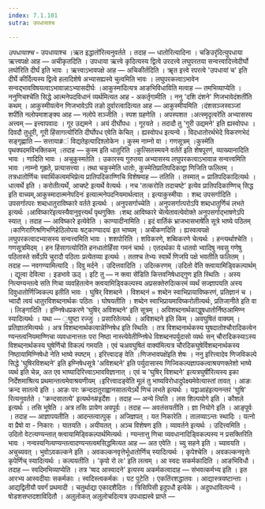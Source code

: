 ```yaml
---
index: 7.1.101
sutra: उपधायाश्च

---
```

_उपधायाश्च_ - उपधायाश्च ।ऋत इद्धातो॑रित्यनुवर्तते । तदाह  —  धातोरित्यादिना । चङिउरृ॑दित्युपधाया ऋत्त्वपक्षे आह  —  अचीकृतदिति । उपधाया ऋत्त्वे कृदित्यस्य द्वित्वे उरदत्त्वे लघुपरतया सन्वत्त्वादित्त्वेदीर्घो लघो॑रिति दीर्घं इति भावः । ऋत्त्वाऽभावपक्षे आह —  अचिकीर्तदिति । ॠत इत्त्वे रपरत्वे 'उपधायां च' इति दीर्घे कीर्दित्यस्य द्वित्वे हलादिशेषे अभ्यासह्यस्वे चुत्वमिति भावः । लघुपरकत्वाऽभावेन सन्वद्भावविषयत्वाऽभावान्नाऽभ्यासदीर्घः ।आकुस्मा॑दित्यत्र आङभिविधाविति मत्वाह  —  तमभिव्याप्येति । ननुणिचश्चे॑ति सिद्धे आत्मनेपदविधानं व्यर्थमित्यत आह - अकर्तृगामीति । ननु 'दशि दंशने' णिजभावेदंशती॑ति कथम् । आकुस्मीयत्वेन णिजभावेऽपि तङो दुर्वारत्वादित्यत आह  —  आकुस्मीयमिति ।दंशसञ्जस्वञ्जां शपी॑ति नलोपमाशङ्क्य आह —  नलोपे सञ्जीति । स्पश ग्रहणेति । अपस्पशत ।अत्स्मृदृत्वरे॑ति अभ्यासस्य अत्त्वम् —  इत्त्वापवादः । गूर उद्यमने । अयं दीर्घोपधः । गूरयते । तदादौ तु 'गुरी उद्यमने' इति ह्यस्वोपधः । दिवदौ तुधूरी, गूरी हिंसागत्यो॑रिति दीर्घोपध एवेति केचित् । ह्यस्वोपध इत्यन्ये । विदधातोरर्थभेदे विकरणभेदं सङ्गृह्णाति —  सत्ताया#ं विद्यतेइत्यादिश्लोकेन । कुस्म नाम्नो वा । गणसूत्रम् ।कुस्मे॑ति पृथक्पदमविभक्तिकम् ।तदाह  —  कुस्म इति धातुरिति ।कुत्सितस्मयने वर्तते॑ इति शेषपूरणं, व्याख्यानादिति भावः । णादिति भावः । अचुकुस्मतेति । उकारस्य गुरुतया अभ्यासस्य लघुपरकत्वाऽभावान्न सन्वत्त्वमिति भावः ।नाम्नो गृह्रते, प्रत्यासत्त्या । तथा चकुस्मेति धातोः, कुस्मेतिप्रातिपदिकाद्वा णिजिति फलितम् । तत्रधातोर्णिचः स्वार्थिकत्वमभिप्रेत्य प्रातिपदिकाण्णिचि विशेषमाह —  ततिति । तस्मात् = प्रातिपदिकादित्यर्थः । धात्वर्थे इति । करोतीत्यर्थे, आचष्टे इत्यर्थे वेत्यर्थः । नच 'तत्करोति तदाचष्टे' इत्येव प्रातिपदिकाण्णिच् सिद्ध इति वाच्यम्,आकुस्मादात्मनेपदिनः॑ इत्यात्मनेपदनियमार्थत्वात् । इत्याकुस्मीयाः । शब्द उपसर्गादिति । उपसर्गात्परः शब्दधातुराविष्कारे वर्तते इत्यर्थः । अनुपसर्गाच्चेति । अनुपसर्गात्परोऽपि शब्दधातुर्णिचं लभते इत्यर्थः ।आविष्कारे॑इत्यस्यैवानुवृत्त्यर्थं पृथगुक्तिः ।शब्द आविष्कारे चे॑त्येतावत्येवोक्ते अनुपसर्गाद्भाषणेऽपि स्यात् । तदाह —  आविष्कारे इत्येवेति । काण्यादीनामिति । इदं वार्तिकं भ्राजभासभाषे॑ति सूत्रे भाष्ये पठितम् ।काणिराणिश्रणिभणिहेठिलोपयः षट्काण्यादयः॑ इत भाष्यम् । अचीकणदिति । ह्यस्वत्वपक्षे लघुपरकत्वादभ्यासस्य सन्वत्त्वमिति भावः । शशपोरिति । शविकरणे, शब्विकरणे चेत्यर्थः । हन्त्यर्थाश्चेति । गणसूत्रमिदम् । हन हिंसागत्योरिति हनधातोर्हिंसा गमनं चार्थः । एतदर्थका ये धातवो भ्वादिषु नवसु गणेषु पठितास्ते सर्वेऽपि चुरादौ पठिताः प्रत्येतव्या इत्यर्थः । ततश्च तेभ्यः स्वार्थे णिजपि पक्षे भवतीति फलितम् । तदाह  —  नवगण्यामित्यादि । दिवु मर्दने । उदित्तवादिति । उदित्करणम् ।उदितो वे॑ति क्त्वायामिड्विकल्पार्थम् । द्यूत्वा देवित्वा । इडभावे ऊठ् । इटि तु  — न क्त्वा से॑डिति कित्तवनिषेधाद्गुण इति स्थितिः । अस्य नित्यण्यन्तत्वे सति णिचा व्यवहितत्वेन क्त्वयामिड्विकल्पस्य अप्रसक्तेरुदित्करमं व्यर्थं सज्ज्ञापयति अस्य दिवुधातोर्णिज्विकल्प इतीति भावः । घुषिर् विशब्दने । विशब्दनं = शब्देन स्वाभिप्रायाविष्करणं, प्रतिज्ञानं च । भ्वादौ त्वयं धातुरविशब्दनार्थकः पठितः । घोषयतीति । शब्देन स्वाभिप्रायमाविष्करोतीत्यर्थः, प्रतिजानीते इति वा । लिङ्गादिति । इण्निषेधप्रकरणे 'घुषिर् अविशब्दने' इति सूत्रम् । अविशब्दनार्थकाद्धुषधातोर्निष्ठआमिण्न स्यादित्यर्थः । यथा  — ॒घुष्टा रज्जुः॑ । प्रसारितेत्यर्थः । अविशब्दने इति किम्  । अवघुषितं वाक्यम् । प्रतिज्ञातमित्यर्थः । अत्र विशब्दनार्थकत्वान्नेण्निषेध इति स्थितिः । तत्र विशब्दनार्थकस्य घुषदातोश्चौरादिकत्वेन ण्यन्तत्वनियमाण्णिचा व्यवधानात्ततः परा निष्ठा नास्त्येवेतीण्निषेधे विशब्दनपर्युदासो व्यर्थः सन् चौरादिकस्याऽस्य विशब्दनार्थकस्य घुषेर्णिचो विकल्पं गमयति । एवं चअवघुषितं वाक्य॑मित्यत्र चौरदिकघुषेर्विशब्दनार्थकस्य निष्ठायामिण्निषेधो नेति भाष्ये स्पष्टम् । इरित्त्वादङ् वेति ।णिजभावपक्षे॑इति शेषः । ननु इरित्त्वादेव णिजविकल्पे सिद्धे 'घुषिरविशब्दने' इति इण्निषेधसूत्रे 'अविशब्दने' इति पर्युदासास्य णिज्विकल्पज्ञापकत्वाश्रयणक्लेशो भाष्ये व्यर्थ इति चेन्न, अत एव भाष्यादिरित्त्वाऽभावविज्ञानात् । एवं च 'घुषिर् विशब्दने' इत्यत्रघुषी॑रित्यस्य इका निर्देशमाश्रित्य प्रथमान्तत्वमेवाश्रयणीयम् ।इरित्त्वादङ्वे॑ति मूलं तु भाष्यविरोधादुपेक्ष्यमेवेत्यास्तां तावत् । आङः क्रन्द सातत्ये इति । आङः परः क्रन्ददातुराह्वानसातत्येऽर्थे णिचं लभते इत्यर्थः । यद्वाआह॑इत्यनन्तरं 'घुषि' रित्यनुवर्तते । 'क्रन्दसातत्ये' इत्यर्थन#इर्देशः । तदाह  —  अन्ये त्विति । लस शिल्पयोगे इति । कौशले इत्यर्थः । तसि भूषेति । अत्र तसिः प्रायेण अवपूर्वः । तदाह  —  अवतंसयतीति । ज्ञा नियोगे इति । आङ्पूर्वः । तदाह  —  आज्ञापयतीति । आदन्तत्वात्पुक् । अजिज्ञपत् । यत निकारेति । तालव्याऽन्तः स्थादिः । यत्नो वा प्रैषो वा - निकारः । यातयति । अयीयतत् । अञ्च विशेषण इति । व्यावर्तने इत्यर्थः । उदित्त्वमिति ।उदितो वेटत्यण्यन्तात् क्त्वायामिड्विकल्पार्थमित्यर्थः । ण्यन्तात्तु णिचा व्यवधानादिड्विकल्पस्य न प्रसक्तिरिति भावः । नन्वस्यनित्यण्यन्तत्वादण्यन्तत्वमसिद्धमित्यत आह —  अत एवेति । च्यु सहने इति । च्यावयति । अचुच्यवत् । भुवोऽवकल्कने इति । अवकल्कनवृत्तेर्भूधातोर्णिच् स्यादित्यर्थः । कृपेश्चेति । अवकल्कनवृत्तेः कृपेर्णिच् स्यादित्यर्थः । कल्पयतीति । 'कृपो रो लः' इति लत्वम् । आ स्वदः सकर्मकादिति । आङभिविधौ । तदाह  —  स्वदिमभिव्याप्येति । तत्र 'ष्वद आस्वादने' इत्यस्य अकर्मकत्वादाह  —  संभवत्कर्मभ्य इति । इत आरभ्य आस्वदीयाः सकर्मकाः । स्वदिस्त्वकर्मकः । पट पुटेति । एकतिंरशद्धातवः । आद्यास्त्रयष्टान्ताः । आद्यद्वितीयौ पवर्गं प्रथमादी । चतुर्थाद्या एकादशैदितः । त्रिसिपिसी इदुपधौ इत्येके । अदुपधावित्यन्ये । षोडशसप्तदशाविदितौ । अलुलोकत् अलुलोचदित्यत्र उपधाह्यस्वे प्राप्ते  — 
